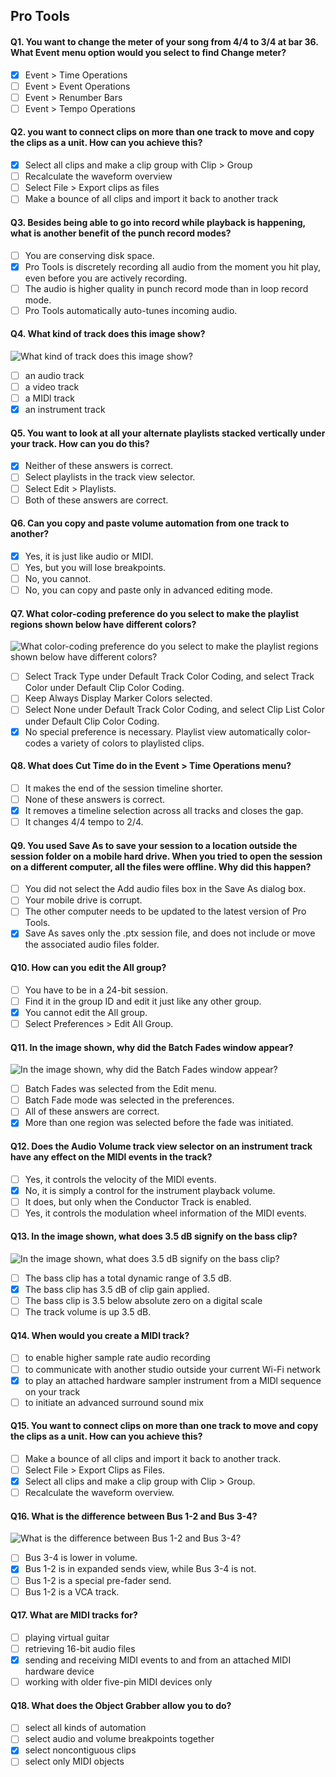 ## Pro Tools

#### Q1. You want to change the meter of your song from 4/4 to 3/4 at bar 36. What Event menu option would you select to find Change meter?

- [x] Event > Time Operations
- [ ] Event > Event Operations
- [ ] Event > Renumber Bars
- [ ] Event > Tempo Operations

#### Q2. you want to connect clips on more than one track to move and copy the clips as a unit. How can you achieve this?

- [x] Select all clips and make a clip group with Clip > Group
- [ ] Recalculate the waveform overview
- [ ] Select File > Export clips as files
- [ ] Make a bounce of all clips and import it back to another track

#### Q3. Besides being able to go into record while playback is happening, what is another benefit of the punch record modes?

- [ ] You are conserving disk space.
- [x] Pro Tools is discretely recording all audio from the moment you hit play, even before you are actively recording.
- [ ] The audio is higher quality in punch record mode than in loop record mode.
- [ ] Pro Tools automatically auto-tunes incoming audio.

#### Q4. What kind of track does this image show?

![What kind of track does this image show?](images/image01.jpeg?raw=true)

- [ ] an audio track
- [ ] a video track
- [ ] a MIDl track
- [x] an instrument track

#### Q5. You want to look at all your alternate playlists stacked vertically under your track. How can you do this?

- [x] Neither of these answers is correct.
- [ ] Select playlists in the track view selector.
- [ ] Select Edit > Playlists.
- [ ] Both of these answers are correct.

#### Q6. Can you copy and paste volume automation from one track to another?

- [x] Yes, it is just like audio or MIDI.
- [ ] Yes, but you will lose breakpoints.
- [ ] No, you cannot.
- [ ] No, you can copy and paste only in advanced editing mode.

#### Q7. What color-coding preference do you select to make the playlist regions shown below have different colors?

![What color-coding preference do you select to make the playlist regions shown below have different colors?](images/image02.jpeg?raw=true)

- [ ] Select Track Type under Default Track Color Coding, and select Track Color under Default Clip Color Coding.
- [ ] Keep Always Display Marker Colors selected.
- [ ] Select None under Default Track Color Coding, and select Clip List Color under Default Clip Color Coding.
- [x] No special preference is necessary. Playlist view automatically color-codes a variety of colors to playlisted clips.

#### Q8. What does Cut Time do in the Event > Time Operations menu?

- [ ] It makes the end of the session timeline shorter.
- [ ] None of these answers is correct.
- [x] It removes a timeline selection across all tracks and closes the gap.
- [ ] It changes 4/4 tempo to 2/4.

#### Q9. You used Save As to save your session to a location outside the session folder on a mobile hard drive. When you tried to open the session on a different computer, all the files were offline. Why did this happen?

- [ ] You did not select the Add audio files box in the Save As dialog box.
- [ ] Your mobile drive is corrupt.
- [ ] The other computer needs to be updated to the latest version of Pro Tools.
- [x] Save As saves only the .ptx session file, and does not include or move the associated audio files folder.

#### Q10. How can you edit the All group?

- [ ] You have to be in a 24-bit session.
- [ ] Find it in the group ID and edit it just like any other group.
- [x] You cannot edit the All group.
- [ ] Select Preferences > Edit All Group.

#### Q11. In the image shown, why did the Batch Fades window appear?

![In the image shown, why did the Batch Fades window appear?](images/image03.jpeg?raw=true)

- [ ] Batch Fades was selected from the Edit menu.
- [ ] Batch Fade mode was selected in the preferences.
- [ ] All of these answers are correct.
- [x] More than one region was selected before the fade was initiated.

#### Q12. Does the Audio Volume track view selector on an instrument track have any effect on the MIDl events in the track?

- [ ] Yes, it controls the velocity of the MIDl events.
- [x] No, it is simply a control for the instrument playback volume.
- [ ] It does, but only when the Conductor Track is enabled.
- [ ] Yes, it controls the modulation wheel information of the MIDl events.

#### Q13. In the image shown, what does 3.5 dB signify on the bass clip?

![In the image shown, what does 3.5 dB signify on the bass clip?](images/image04.png?raw=true)

- [ ] The bass clip has a total dynamic range of 3.5 dB.
- [x] The bass clip has 3.5 dB of clip gain applied.
- [ ] The bass clip is 3.5 below absolute zero on a digital scale
- [ ] The track volume is up 3.5 dB.

#### Q14. When would you create a MIDl track?

- [ ] to enable higher sample rate audio recording
- [ ] to communicate with another studio outside your current Wi-Fi network
- [x] to play an attached hardware sampler instrument from a MIDl sequence on your track
- [ ] to initiate an advanced surround sound mix

#### Q15. You want to connect clips on more than one track to move and copy the clips as a unit. How can you achieve this?

- [ ] Make a bounce of all clips and import it back to another track.
- [ ] Select File > Export Clips as Files.
- [x] Select all clips and make a clip group with Clip > Group.
- [ ] Recalculate the waveform overview.

#### Q16. What is the difference between Bus 1-2 and Bus 3-4?

![What is the difference between Bus 1-2 and Bus 3-4?](images/image05.png?raw=true)

- [ ] Bus 3-4 is lower in volume.
- [x] Bus 1-2 is in expanded sends view, while Bus 3-4 is not.
- [ ] Bus 1-2 is a special pre-fader send.
- [ ] Bus 1-2 is a VCA track.

#### Q17. What are MIDI tracks for?

- [ ] playing virtual guitar
- [ ] retrieving 16-bit audio files
- [x] sending and receiving MIDI events to and from an attached MIDI hardware device
- [ ] working with older five-pin MIDI devices only

#### Q18. What does the Object Grabber allow you to do?

- [ ] select all kinds of automation
- [ ] select audio and volume breakpoints together
- [x] select noncontiguous clips
- [ ] select only MIDI objects
